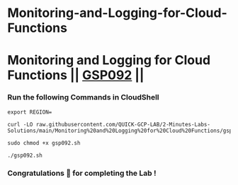 # Monitoring-and-Logging-for-Cloud-Functions

# Monitoring and Logging for Cloud Functions || [GSP092](https://www.cloudskillsboost.google/focuses/1833?parent=catalog) ||



### Run the following Commands in CloudShell

```
export REGION=
```
```
curl -LO raw.githubusercontent.com/QUICK-GCP-LAB/2-Minutes-Labs-Solutions/main/Monitoring%20and%20Logging%20for%20Cloud%20Functions/gsp092.sh

sudo chmod +x gsp092.sh

./gsp092.sh
```

### Congratulations 🎉 for completing the Lab !

